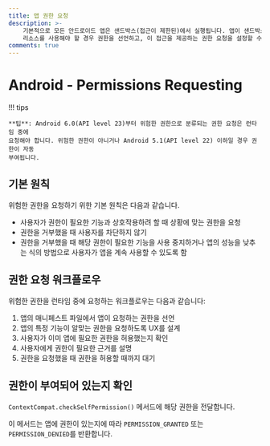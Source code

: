 ```yaml
---
title: 앱 권한 요청
description: >-
    기본적으로 모든 안드로이드 앱은 샌드박스(접근이 제한된)에서 실행됩니다. 앱이 샌드박스 외부에 있는
    리소스를 사용해야 할 경우 권한을 선언하고, 이 접근을 제공하는 권한 요청을 설정할 수 있습니다.
comments: true
---
```


# Android - Permissions Requesting

!!! tips

    **팁**: Android 6.0(API level 23)부터 위험한 권한으로 분류되는 권한 요청은 런타임 중에
    요청해야 합니다. 위험한 권한이 아니거나 Android 5.1(API level 22) 이하일 경우 권한이 자동
    부여됩니다.

## 기본 원칙

위험한 권한을 요청하기 위한 기본 원칙은 다음과 같습니다.

- 사용자가 권한이 필요한 기능과 상호작용하려 할 때 상황에 맞는 권한을 요청
- 권한을 거부했을 때 사용자를 차단하지 않기
- 권한을 거부했을 때 해당 권한이 필요한 기능을 사용 중지하거나 앱의 성능을 낮추는 식의 방법으로 사용자가
  앱을 계속 사용할 수 있도록 함

## 권한 요청 워크플로우

위험한 권한을 런타임 중에 요청하는 워크플로우는 다음과 같습니다:

1. 앱의 매니페스트 파일에서 앱이 요청하는 권한을 선언
2. 앱의 특정 기능이 알맞는 권한을 요청하도록 UX를 설계
3. 사용자가 이미 앱에 필요한 권한을 허용했는지 확인
4. 사용자에게 권한이 필요한 근거를 설명
5. 권한을 요청했을 때 권한을 허용할 때까지 대기

## 권한이 부여되어 있는지 확인

`ContextCompat.checkSelfPermission()` 메서드에 해당 권한을 전달합니다.

이 메서드는 앱에 권한이 있는지에 따라 `PERMISSION_GRANTED` 또는 `PERMISSION_DENIED`를
반환합니다.
